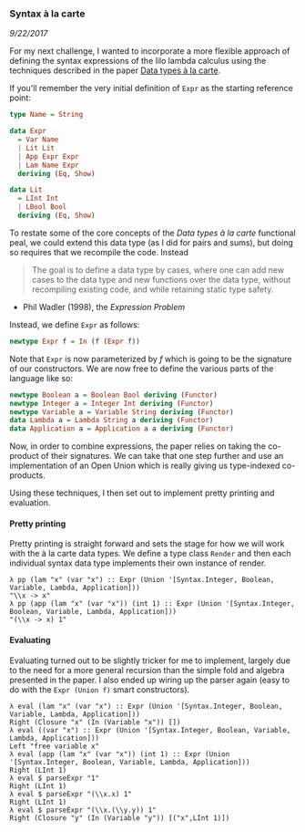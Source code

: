 ### Syntax à la carte

*9/22/2017*

For my next challenge, I wanted to incorporate a more flexible approach of defining the syntax expressions of the lilo lambda calculus using the techniques described in the paper [Data types à la carte](http://www.cs.ru.nl/~W.Swierstra/Publications/DataTypesALaCarte.pdf).

If you'll remember the very initial definition of `Expr` as the starting reference point:

``` haskell
type Name = String

data Expr
  = Var Name
  | Lit Lit
  | App Expr Expr
  | Lam Name Expr
  deriving (Eq, Show)

data Lit
  = LInt Int
  | LBool Bool
  deriving (Eq, Show)
```

To restate some of the core concepts of the *Data types à la carte* functional peal, we could extend this data type (as I did for pairs and sums), but doing so requires that we recompile the code. Instead


> The goal is to define a data type by cases, where one can add new cases to the data type and new functions over the data type, without recompiling existing code, and while retaining static type safety.
  - Phil Wadler (1998), the *Expression Problem*

Instead, we define `Expr` as follows:

``` haskell
newtype Expr f = In (f (Expr f))
```

Note that `Expr` is now parameterized by *f* which is going to be the signature of our constructors. We are now free to define the various parts of the language like so:

``` haskell
newtype Boolean a = Boolean Bool deriving (Functor)
newtype Integer a = Integer Int deriving (Functor)
newtype Variable a = Variable String deriving (Functor)
data Lambda a = Lambda String a deriving (Functor)
data Application a = Application a a deriving (Functor)
```

Now, in order to combine expressions, the paper relies on taking the co-product of their signatures. We can take that one step further and use an implementation of an Open Union which is really giving us type-indexed co-products.

Using these techniques, I then set out to implement pretty printing and evaluation.

#### Pretty printing

Pretty printing is straight forward and sets the stage for how we will work with the à la carte data types. We define a type class `Render` and then each individual syntax data type implements their own instance of render.

```
λ pp (lam "x" (var "x") :: Expr (Union '[Syntax.Integer, Boolean, Variable, Lambda, Application]))
"\\x -> x"
λ pp (app (lam "x" (var "x")) (int 1) :: Expr (Union '[Syntax.Integer, Boolean, Variable, Lambda, Application]))
"(\\x -> x) 1"
```

#### Evaluating

Evaluating turned out to be slightly tricker for me to implement, largely due to the need for a more general recursion than the simple fold and algebra presented in the paper. I also ended up wiring up the parser again (easy to do with the `Expr (Union f)` smart constructors).

```
λ eval (lam "x" (var "x") :: Expr (Union '[Syntax.Integer, Boolean, Variable, Lambda, Application]))
Right (Closure "x" (In (Variable "x")) [])
λ eval ((var "x") :: Expr (Union '[Syntax.Integer, Boolean, Variable, Lambda, Application]))
Left "free variable x"
λ eval (app (lam "x" (var "x")) (int 1) :: Expr (Union '[Syntax.Integer, Boolean, Variable, Lambda, Application]))
Right (LInt 1)
λ eval $ parseExpr "1"
Right (LInt 1)
λ eval $ parseExpr "(\\x.x) 1"
Right (LInt 1)
λ eval $ parseExpr "(\\x.(\\y.y)) 1"
Right (Closure "y" (In (Variable "y")) [("x",LInt 1)])
```
